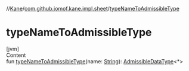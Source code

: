 //[Kane](../index.md)/[com.github.jomof.kane.impl.sheet](index.md)/[typeNameToAdmissibleType](type-name-to-admissible-type.md)



# typeNameToAdmissibleType  
[jvm]  
Content  
fun [typeNameToAdmissibleType](type-name-to-admissible-type.md)(name: [String](https://kotlinlang.org/api/latest/jvm/stdlib/kotlin/-string/index.html)): [AdmissibleDataType](-admissible-data-type/index.md)<*>  



